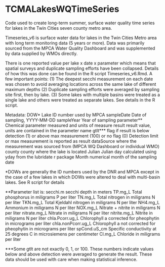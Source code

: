 # TCMALakesWQTimeSeries
Code used to create long-term summer, surface water quality time series for lakes in the Twin Cities seven county metro area.

Timeseries_v6 is surface water data for lakes in the Twin Cities Metro area with long term monitoring data (5 years or more). Data was primarily sourced from the MPCA Water Quality Dashboard and was supplemented by data supplied by WMOs directly.

There is one reported value per lake x date x parameter which means that spatial surveys and duplicate sampling efforts have been collapsed. Details of how this was done can be found in the R script Timeseries_v6.Rmd. A few important points:
(1) The deepest secchi measurement on each date was chosen to avoid averaging locations across the same lake of different maximum depths
(2) Duplicate sampling efforts were averaged by sampling site first, then by lake.
(3) Some lakes with multiple basins were treated as a single lake and others were treated as separate lakes. See details in the R script.

Metadata:
DOW*			    Lake ID number used by MPCA
sampleDate		Date of sampling, YYYY-MM-DD
sampleYear		Year of sampling
parameter**		Chemical parameter measured and units of measure
result			  result value, units are contained in the parameter name
gtlt***			  flag if result is below detection (1) or above max measurement (100) or no flag (0) 
			            Detection limit or max measurement is reported as result
dataSource		where the measurement was sourced from (MPCA WQ Dashboard or individual WMO)
county			  county where the lake is located
Julian			  Julian day calculated using yday from the lubridate r package
Month			    numerical month of the sampling date

*DOWs are generally the ID numbers used by the DNR and MPCA except in the case of a few lakes in which DOWs were altered to deal with multi-basin lakes. See R script for details

**Parameter list is:
secchi.m		        secchi depth in meters
TP.mg_L		          Total phosphorus in miligrams P per liter
TN.mg_L		          Total nitrogen in miligrams N per liter
TKN.mg_L		        Total Kjeldahl nitrogen in miligrams N per liter
NH4.mg_L		        Ammonium in miligrams N per liter
NOX.mg_L		        Nitrate + nitrite in miligrams N per liter
nitrate.mg_L		    Nitrate in miligrams N per liter
nitrite.mg_L		    Nitrite in miligrams N per liter
chla.Pcorr.ug_L	    Chlorophyll a corrected for pheophytin in micrograms per liter
chla.nonPcorr.ug_L	Chlorophyll a not corrected for pheophytin in micrograms per liter
spCond.uS_cm     	  Specific conductivity at 25 degrees C in microsiemens per centimeter
Cl.mg_L		          Chloride in miligrams per liter

***Some gtlt are not exactly 0, 1, or 100. These numbers indicate values below and above detection were averaged to generate the result. These data should be used with care when making statistical inference.
